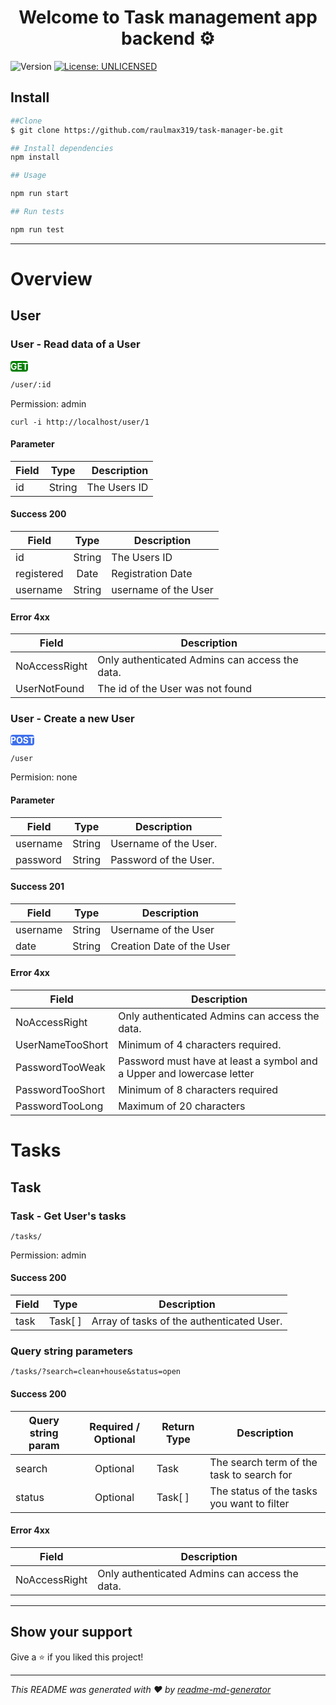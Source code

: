 <h1 align="center">Welcome to Task management app backend ⚙️</h1>
<p>
  <img alt="Version" src="https://img.shields.io/badge/version-0.1.0-blue.svg?cacheSeconds=2592000" />
  <a href="#" target="_blank">
    <img alt="License: UNLICENSED" src="https://img.shields.io/badge/License-UNLICENSED-yellow.svg" />
  </a>
</p>

## Install

```sh
##Clone
$ git clone https://github.com/raulmax319/task-manager-be.git

## Install dependencies
npm install

## Usage

npm run start

## Run tests

npm run test
```

***
# Overview
## User
### User - Read data of a User

<tspan
  style="
    background-color: green;
    border-radius: 4px;
    color: white">
  <strong>
    GET
  </strong>
</tspan>
```diff
/user/:id
```

Permission: admin

```
curl -i http://localhost/user/1
```
#### Parameter

| Field | Type | Description |
| ----- | :--: | ----------: |
|  id  | String | The Users ID |

#### Success 200
| Field | Type | Description |
| ----- | :--: | ----------- |
|  id  | String | The Users ID |
| registered | Date | Registration Date |
| username | String | username of the User |

#### Error 4xx
| Field | Description |
| ----- | ----------- |
| NoAccessRight | Only authenticated Admins can access the data. |
| UserNotFound | The id of the User was not found |

### User - Create a new User
<tspan
  style="
    background-color: #4070EC;
    border-radius: 4px;
    color: white">
  <strong>
    POST
  </strong>
</tspan>
```
/user
```
Permision: none

#### Parameter
| Field | Type | Description |
| ----- | :--: | ----------- |
| username | String | Username of the User. |
| password | String | Password of the User. |

#### Success 201
| Field | Type | Description |
| ----- | :--: | ----------- |
| username | String | Username of the User |
| date | String | Creation Date of the User |

#### Error 4xx
| Field | Description |
| ----- | ----------- |
| NoAccessRight | Only authenticated Admins can access the data. |
| UserNameTooShort | Minimum of 4 characters required. |
| PasswordTooWeak | Password must have at least a symbol and a Upper and lowercase letter |
| PasswordTooShort | Minimum of 8 characters required |
| PasswordTooLong | Maximum of 20 characters |

# Tasks
## Task
### Task - Get User's tasks

```
/tasks/
```
Permission: admin

#### Success 200
| Field | Type | Description |
| ----- | :--: | ----------- |
| task  | Task[ ] | Array of tasks of the authenticated User. |

### Query string parameters

```
/tasks/?search=clean+house&status=open
```
#### Success 200

| Query string param | Required / Optional | Return Type | Description |
| ------------------ | :-----------------: | ----------- | ----------- |
|       search       |       Optional      |    Task     | The search term of the task to search for |
|       status       |       Optional      |    Task[ ]  | The status of the tasks you want to filter |

#### Error 4xx
| Field | Description |
| ----- | ----------- |
| NoAccessRight | Only authenticated Admins can access the data. |

***

## Show your support

Give a ⭐️ if you liked this project!

***
_This README was generated with ❤️ by [readme-md-generator](https://github.com/kefranabg/readme-md-generator)_